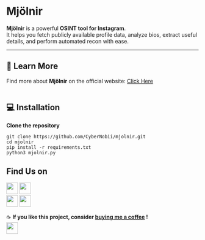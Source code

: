 #  Mjölnir  

**Mjölnir** is a powerful **OSINT tool for Instagram**.  
It helps you fetch publicly available profile data, analyze bios, extract useful details, and perform automated recon with ease.  

---

## 🔗 Learn More  
Find more about **Mjölnir** on the official website: [Click Here](https://mjolnir.tiiny.site)
<br>
<br>

## 💻 Installation
**Clone the repository**
```
git clone https://github.com/CyberNobii/mjolnir.git
cd mjolnir
pip install -r requirements.txt
python3 mjolnir.py
```
## Find Us on

[<img src="https://cdn-icons-png.flaticon.com/512/2111/2111463.png" width="30"/>](https://instagram.com/mjol_.nir) 
[<img src="https://cdn-icons-png.flaticon.com/512/732/732200.png" width="30"/>](mailto:mjolnirr69@example.com) <br>
[<img src="https://cdn-icons-png.flaticon.com/512/2111/2111370.png" width="30"/>](https://discord.gg/5RbRHk5B2c) 
[<img src="https://cdn-icons-png.flaticon.com/512/841/841364.png" width="30"/>](https://mjolnir.tiiny.site) <br>


☕ **If you like this project, consider [buying me a coffee](https://www.instagram.com/code_dreamerr_) !**<br>
[<img src="https://cdn.buymeacoffee.com/buttons/v2/default-yellow.png" height="30"/>](https://www.instagram.com/code_dreamerr_)



